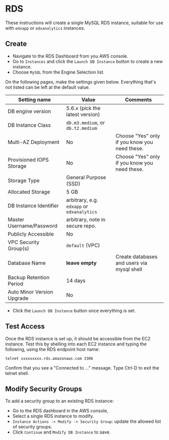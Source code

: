 RDS
===

These instructions will create a single MySQL RDS instance, suitable for use with `edxapp` or `edxanalytics` instances.

Create
------

* Navigate to the RDS Dashboard from you AWS console.
* Go to `Instances` and click the `Launch DB Instance` button to create a new instance.
* Choose `MySQL` from the Engine Selection list.

On the following pages, make the settings given below.  Everything that's not listed can be left at the default value.

Setting name                   | Value                                      | Comments
-------------------------------|--------------------------------------------|--------------
DB engine version              | 5.6.x (pick the latest version)            |
DB Instance Class              | `db.m3.medium`, or `db.t2.medium`          |
Multi-AZ Deployment            | No                                         | Choose "Yes" only if you know you need these.
Provisioned IOPS Storage       | No                                         | Choose "Yes" only if you know you need these.
Storage Type                   | General Purpose (SSD)                      |
Allocated Storage              | 5 GB                                       |
DB Instance Identifier         | arbitrary, e.g. `edxapp` or `edxanalytics` |
Master Username/Password       | arbitrary, note in secure repo.            |
Publicly Accessible            | No                                         |
VPC Security Group(s)          | `default` (VPC)                            |
Database Name                  | **leave empty**                            | Create databases and users via mysql shell
Backup Retention Period        | 14 days                                    |
Auto Minor Version Upgrade     | No                                         |

* Click the `Launch DB Instance` button once everything is set.

Test Access
-----------

Once the RDS instance is set up, it should be accessible from the EC2 instance.
Test this by shelling into each EC2 instance and typing the following, using
the RDS endpoint host name:

    telnet xxxxxxxxx.rds.amazonaws.com 3306

Confirm that you see a "Connected to ..." message. Type Ctrl-D to exit the telnet shell.

Modify Security Groups
----------------------

To add a security group to an existing RDS instance:

* Go to the RDS dashboard in the AWS console,
* Select a single RDS instance to modify.
* `Instance Actions -> Modify -> Security Group`: update the allowed list of security groups.
* Click `Continue` and `Modify DB Instance` to save.
